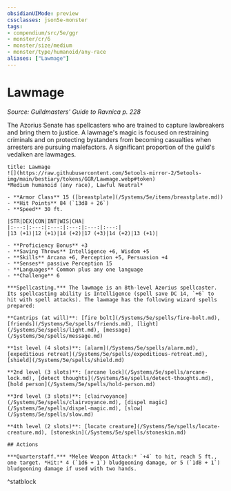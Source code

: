 ```yaml
---
obsidianUIMode: preview
cssclasses: json5e-monster
tags:
- compendium/src/5e/ggr
- monster/cr/6
- monster/size/medium
- monster/type/humanoid/any-race
aliases: ["Lawmage"]
---
```

# Lawmage
*Source: Guildmasters' Guide to Ravnica p. 228*  

The Azorius Senate has spellcasters who are trained to capture lawbreakers and bring them to justice. A lawmage's magic is focused on restraining criminals and on protecting bystanders from becoming casualties when arresters are pursuing malefactors. A significant proportion of the guild's vedalken are lawmages.

```ad-statblock
title: Lawmage
![](https://raw.githubusercontent.com/5etools-mirror-2/5etools-img/main/bestiary/tokens/GGR/Lawmage.webp#token)
*Medium humanoid (any race), Lawful Neutral*

- **Armor Class** 15 ([breastplate](/Systems/5e/items/breastplate.md))
- **Hit Points** 84 (`13d8 + 26`)
- **Speed** 30 ft.

|STR|DEX|CON|INT|WIS|CHA|
|:---:|:---:|:---:|:---:|:---:|:---:|
|13 (+1)|12 (+1)|14 (+2)|17 (+3)|14 (+2)|13 (+1)|

- **Proficiency Bonus** +3
- **Saving Throws** Intelligence +6, Wisdom +5
- **Skills** Arcana +6, Perception +5, Persuasion +4
- **Senses** passive Perception 15
- **Languages** Common plus any one language
- **Challenge** 6

***Spellcasting.*** The lawmage is an 8th-level Azorius spellcaster. Its spellcasting ability is Intelligence (spell save DC 14, `+6` to hit with spell attacks). The lawmage has the following wizard spells prepared:

**Cantrips (at will)**: [fire bolt](/Systems/5e/spells/fire-bolt.md), [friends](/Systems/5e/spells/friends.md), [light](/Systems/5e/spells/light.md), [message](/Systems/5e/spells/message.md)

**1st level (4 slots)**: [alarm](/Systems/5e/spells/alarm.md), [expeditious retreat](/Systems/5e/spells/expeditious-retreat.md), [shield](/Systems/5e/spells/shield.md)

**2nd level (3 slots)**: [arcane lock](/Systems/5e/spells/arcane-lock.md), [detect thoughts](/Systems/5e/spells/detect-thoughts.md), [hold person](/Systems/5e/spells/hold-person.md)

**3rd level (3 slots)**: [clairvoyance](/Systems/5e/spells/clairvoyance.md), [dispel magic](/Systems/5e/spells/dispel-magic.md), [slow](/Systems/5e/spells/slow.md)

**4th level (2 slots)**: [locate creature](/Systems/5e/spells/locate-creature.md), [stoneskin](/Systems/5e/spells/stoneskin.md)

## Actions

***Quarterstaff.*** *Melee Weapon Attack:* `+4` to hit, reach 5 ft., one target. *Hit:* 4 (`1d6 + 1`) bludgeoning damage, or 5 (`1d8 + 1`) bludgeoning damage if used with two hands.
```
^statblock